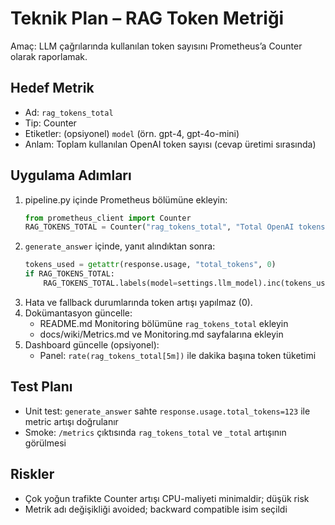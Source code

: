 # Teknik Plan – RAG Token Metriği

Amaç: LLM çağrılarında kullanılan token sayısını Prometheus’a Counter olarak raporlamak.

## Hedef Metrik
- Ad: `rag_tokens_total`
- Tip: Counter
- Etiketler: (opsiyonel) `model` (örn. gpt-4, gpt-4o-mini)
- Anlam: Toplam kullanılan OpenAI token sayısı (cevap üretimi sırasında)

## Uygulama Adımları
1. pipeline.py içinde Prometheus bölümüne ekleyin:
   ```python
   from prometheus_client import Counter
   RAG_TOKENS_TOTAL = Counter("rag_tokens_total", "Total OpenAI tokens used", labelnames=("model",))
   ```
2. `generate_answer` içinde, yanıt alındıktan sonra:
   ```python
   tokens_used = getattr(response.usage, "total_tokens", 0)
   if RAG_TOKENS_TOTAL:
       RAG_TOKENS_TOTAL.labels(model=settings.llm_model).inc(tokens_used)
   ```
3. Hata ve fallback durumlarında token artışı yapılmaz (0).
4. Dokümantasyon güncelle:
   - README.md Monitoring bölümüne `rag_tokens_total` ekleyin
   - docs/wiki/Metrics.md ve Monitoring.md sayfalarına ekleyin
5. Dashboard güncelle (opsiyonel):
   - Panel: `rate(rag_tokens_total[5m])` ile dakika başına token tüketimi

## Test Planı
- Unit test: `generate_answer` sahte `response.usage.total_tokens=123` ile metric artışı doğrulanır
- Smoke: `/metrics` çıktısında `rag_tokens_total` ve `_total` artışının görülmesi

## Riskler
- Çok yoğun trafikte Counter artışı CPU-maliyeti minimaldir; düşük risk
- Metrik adı değişikliği avoided; backward compatible isim seçildi

